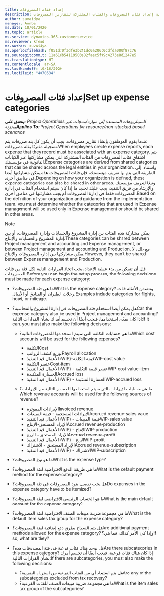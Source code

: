 ```yaml
---
title: إعداد فئات المصروفات
description: يقدم هذا الموضوع معلومات حول كيفية إعداد فئات المصروفات والفئات المشتركة لتقارير المصروفات.
author: suvaidya
manager: Annbe
ms.date: 10/01/2020
ms.topic: article
ms.service: dynamics-365-customerservice
ms.reviewer: kfend
ms.author: suvaidya
ms.openlocfilehash: f051d70f3dfe3b241dc0a206c0cdfda000f87c76
ms.sourcegitcommit: 11a61db54119503e82faec5f99c4273e8d1247e5
ms.translationtype: HT
ms.contentlocale: ar-SA
ms.lasthandoff: 10/16/2020
ms.locfileid: "4070534"
---
```

# <a name="set-up-expense-categories"></a><span data-ttu-id="d3cf0-103">إعداد فئات المصروفات</span><span class="sxs-lookup"><span data-stu-id="d3cf0-103">Set up expense categories</span></span>

<span data-ttu-id="d3cf0-104">_**ينطبق على:** Project Operations للسيناريوهات المستندة إلى موارد/منتجات غير مخزنة‬_</span><span class="sxs-lookup"><span data-stu-id="d3cf0-104">_**Applies To:** Project Operations for resource/non-stocked based scenarios_</span></span>

<span data-ttu-id="d3cf0-105">عندما يقوم الموظفون بإنشاء تقارير مصروفات، يجب أن يكون كل بند صروفات يتم تسجيله مقترنًا بفئة مصروفات.</span><span class="sxs-lookup"><span data-stu-id="d3cf0-105">When employees create expense reports, each expense that they record must be associated with an expense category.</span></span> <span data-ttu-id="d3cf0-106">يتم اشتقاق فئات المصروفات من الفئات المشتركة التي يمكن مشاركتها عبر الكيانات القانونية في مؤسستك.</span><span class="sxs-lookup"><span data-stu-id="d3cf0-106">Expense categories are derived from shared categories that can be shared across the legal entities in your organization.</span></span> <span data-ttu-id="d3cf0-107">واستنادا إلى الطريقة التي يتم بها تعريف مؤسستك، فإن فئات المصروفات هذه يمكن مشاركتها أيضا في مناطق أخرى.</span><span class="sxs-lookup"><span data-stu-id="d3cf0-107">Depending on how your organization is defined, these expense categories can also be shared in other areas.</span></span> <span data-ttu-id="d3cf0-108">وتبعًا لتعريف مؤسستك والإرشاد من فريق التنفيذ، يجب عليك تحديد ما إذا كان سيتم استخدام الفئات في إدارة المصروفات فقط في إدارة المصروفات أم يجب مشاركتها في مناطق أخرى.</span><span class="sxs-lookup"><span data-stu-id="d3cf0-108">Based on the definition of your organization and guidance from the implementation team, you must determine whether the categories that are used in Expense management will be used only in Expense management or should be shared in other areas.</span></span>

> [!NOTE]
> <span data-ttu-id="d3cf0-109">يمكن مشاركة هذه الفئات بين إدارة المشروع والحسابات وإدارة المصروفات، أو بين إدارة المشروع والحسابات والإنتاج.</span><span class="sxs-lookup"><span data-stu-id="d3cf0-109">These categories can be shared between Project management and accounting and Expense management, or between Project management and accounting and Production.</span></span> <span data-ttu-id="d3cf0-110">مع ذلك، لا يمكن مشاركتها بين إدارة المصروفات والإنتاج.</span><span class="sxs-lookup"><span data-stu-id="d3cf0-110">However, they can't be shared between Expense management and Production.</span></span>

<span data-ttu-id="d3cf0-111">قبل أن تتمكن من بدء عملية الإعداد، يجب اتخاذ القرارات التالية لكل فئة من فئات المصروفات:</span><span class="sxs-lookup"><span data-stu-id="d3cf0-111">Before you can begin the setup process, the following decisions must be made for each expense category:</span></span>

- <span data-ttu-id="d3cf0-112">ما هي فئة المصروفات؟</span><span class="sxs-lookup"><span data-stu-id="d3cf0-112">What is the expense category?</span></span> <span data-ttu-id="d3cf0-113">وتتضمن الأمثلة فئات رحلات الطيران أو الفنادق أو الأميال.</span><span class="sxs-lookup"><span data-stu-id="d3cf0-113">Examples include categories for flights, hotel, or mileage.</span></span>
- <span data-ttu-id="d3cf0-114">هل يمكن أيضا استخدام فئة المصروفات في إدارة المشروع والمحاسبة؟</span><span class="sxs-lookup"><span data-stu-id="d3cf0-114">Can the expense category also be used in Project management and accounting?</span></span> <span data-ttu-id="d3cf0-115">إذا كان يمكن استخدامها، فيجب أيضًا أن تحسم أمرك بشأن القرارات التالية:</span><span class="sxs-lookup"><span data-stu-id="d3cf0-115">If it can, you must also make the following decisions:</span></span>

    - <span data-ttu-id="d3cf0-116">ما هي حسابات التكلفة التي سيتم استخدامها للمصروفات التالية؟</span><span class="sxs-lookup"><span data-stu-id="d3cf0-116">Which cost accounts will be used for the following expenses?</span></span>

        - <span data-ttu-id="d3cf0-117">التكلفة</span><span class="sxs-lookup"><span data-stu-id="d3cf0-117">Cost</span></span>
        - <span data-ttu-id="d3cf0-118">توزيع كشف الرواتب</span><span class="sxs-lookup"><span data-stu-id="d3cf0-118">Payroll allocation</span></span>
        - <span data-ttu-id="d3cf0-119">الأعمال قيد التنفيذ (WIP)-قيمة التكلفة</span><span class="sxs-lookup"><span data-stu-id="d3cf0-119">WIP-cost value</span></span>
        - <span data-ttu-id="d3cf0-120">عنصر التكلفة</span><span class="sxs-lookup"><span data-stu-id="d3cf0-120">Cost-item</span></span>
        - <span data-ttu-id="d3cf0-121">الأعمال قيد التنفيذ (WIP) - عنصر قيمة التكلفة</span><span class="sxs-lookup"><span data-stu-id="d3cf0-121">WIP-cost value-item</span></span>
        - <span data-ttu-id="d3cf0-122">الخسارة المتكبدة</span><span class="sxs-lookup"><span data-stu-id="d3cf0-122">Accrued loss</span></span>
        - <span data-ttu-id="d3cf0-123">الأعمال قيد التنفيذ (WIP) - الخسارة المتكبدة</span><span class="sxs-lookup"><span data-stu-id="d3cf0-123">WIP-accrued loss</span></span>

    - <span data-ttu-id="d3cf0-124">ما هي حسابات الإيرادات التي سيتم استخدامها للمصادر التالية من الإيرادات؟</span><span class="sxs-lookup"><span data-stu-id="d3cf0-124">Which revenue accounts will be used for the following sources of revenue?</span></span>

        - <span data-ttu-id="d3cf0-125">الإيرادات المفوترة</span><span class="sxs-lookup"><span data-stu-id="d3cf0-125">Invoiced revenue</span></span>
        - <span data-ttu-id="d3cf0-126">الإيرادات المستحقة - قيمة المبيعات</span><span class="sxs-lookup"><span data-stu-id="d3cf0-126">Accrued revenue-sales value</span></span>
        - <span data-ttu-id="d3cf0-127">الأعمال قيد التنفيذ (WIP) - قيمة المبيعات</span><span class="sxs-lookup"><span data-stu-id="d3cf0-127">WIP-sales value</span></span>
        - <span data-ttu-id="d3cf0-128">الإيراد المستحق-الإنتاج</span><span class="sxs-lookup"><span data-stu-id="d3cf0-128">Accrued revenue-production</span></span>
        - <span data-ttu-id="d3cf0-129">الأعمال قيد التنفيذ (WIP) - الإنتاج</span><span class="sxs-lookup"><span data-stu-id="d3cf0-129">WIP-production</span></span>
        - <span data-ttu-id="d3cf0-130">الإيراد المستحق - الربح</span><span class="sxs-lookup"><span data-stu-id="d3cf0-130">Accrued revenue-profit</span></span>
        - <span data-ttu-id="d3cf0-131">الأعمال قيد التنفيذ (WIP) - الربح</span><span class="sxs-lookup"><span data-stu-id="d3cf0-131">WIP-profit</span></span>
        - <span data-ttu-id="d3cf0-132">الإيراد المستحق - الاشتراك</span><span class="sxs-lookup"><span data-stu-id="d3cf0-132">Accrued revenue-subscription</span></span>
        - <span data-ttu-id="d3cf0-133">الأعمال قيد التنفيذ (WIP) - الاشتراك</span><span class="sxs-lookup"><span data-stu-id="d3cf0-133">WIP-subscription</span></span>

- <span data-ttu-id="d3cf0-134">ما هو نوع المصروفات؟</span><span class="sxs-lookup"><span data-stu-id="d3cf0-134">What is the expense type?</span></span>
- <span data-ttu-id="d3cf0-135">ما هي طريقة الدفع الافتراضية لفئة المصروفات؟</span><span class="sxs-lookup"><span data-stu-id="d3cf0-135">What is the default payment method for the expense category?</span></span>
- <span data-ttu-id="d3cf0-136">هل يجب تفصيل بنود المصروفات في فئة المصروفات؟</span><span class="sxs-lookup"><span data-stu-id="d3cf0-136">Do expenses in the expense category have to be itemized?</span></span>
- <span data-ttu-id="d3cf0-137">ما هو الحساب الرئيسي الافتراضي لفئة المصروفات؟</span><span class="sxs-lookup"><span data-stu-id="d3cf0-137">What is the main default account for the expense category?</span></span>
- <span data-ttu-id="d3cf0-138">ما هي مجموعة ضريبة مبيعات الصنف الافتراضية لفئة المصروفات؟</span><span class="sxs-lookup"><span data-stu-id="d3cf0-138">What is the default item sales tax group for the expense category?</span></span>
- <span data-ttu-id="d3cf0-139">هل يتم السماح بطرق دفع إضافية لفئة المصروفات؟</span><span class="sxs-lookup"><span data-stu-id="d3cf0-139">Are additional payment methods allowed for the expense category?</span></span> <span data-ttu-id="d3cf0-140">وإذا كان الأمر كذلك، فما هي؟</span><span class="sxs-lookup"><span data-stu-id="d3cf0-140">If so, what are they?</span></span>
- <span data-ttu-id="d3cf0-141">هل يوجد هناك فئات فرعية في فئة المصروفات هذه؟</span><span class="sxs-lookup"><span data-stu-id="d3cf0-141">Are there subcategories in this expense category?</span></span> <span data-ttu-id="d3cf0-142">إذا كان هناك فئات فرعية، فيجب أيضًا أن تحسم أمرك بشأن القرارات التالية:</span><span class="sxs-lookup"><span data-stu-id="d3cf0-142">If there are subcategories, you must also make the following decisions:</span></span>

    - <span data-ttu-id="d3cf0-143">هل يتم استبعاد أي من الفئات الفرعية من استرداد الضريبة؟</span><span class="sxs-lookup"><span data-stu-id="d3cf0-143">Are any of the subcategories excluded from tax recovery?</span></span>
    - <span data-ttu-id="d3cf0-144">ما هي مجموعة ضريبة مبيعات الصنف للفئات الفرعية؟</span><span class="sxs-lookup"><span data-stu-id="d3cf0-144">What is the item sales tax group of the subcategories?</span></span>
